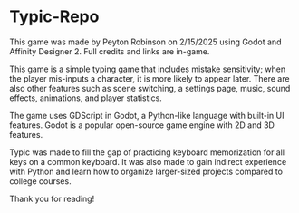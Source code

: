 # Typic-Repo
This game was made by Peyton Robinson on 2/15/2025 using Godot and Affinity Designer 2. Full credits and links are in-game.
 
 This game is a simple typing game that includes mistake sensitivity; when the player mis-inputs a character, it is more likely to appear later. There are also other features such as scene switching, a settings page, music, sound effects, animations, and player statistics.

 The game uses GDScript in Godot, a Python-like language with built-in UI features. Godot is a popular open-source game engine with 2D and 3D features.
 
 Typic was made to fill the gap of practicing keyboard memorization for all keys on a common keyboard. It was also made to gain indirect experience with Python and learn how to organize larger-sized projects compared to college courses.

 Thank you for reading!
